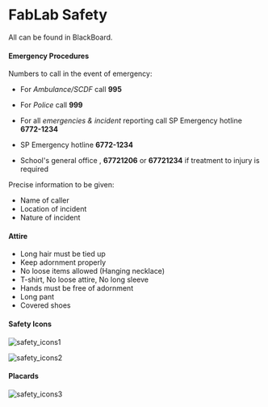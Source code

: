 # FabLab Safety

All can be found in BlackBoard.

#### Emergency Procedures

Numbers to call in the event of emergency:

- For *Ambulance/SCDF* call **995**

- For *Police* call **999**

- For all *emergencies & incident* reporting call SP Emergency hotline **6772-1234**

- SP Emergency hotline **6772-1234**

- School's general office , **67721206** or **67721234** if treatment to injury is required

  

Precise information to be given:

- Name of caller
- Location of incident
- Nature of incident



#### Attire

- Long hair must be tied up
- Keep adornment properly
- No loose items allowed (Hanging necklace)
- T-shirt, No loose attire, No long sleeve
- Hands must be free of adornment
- Long pant
- Covered shoes

#### Safety Icons

![safety_icons1](C:\Users\rando\Downloads\safety_icons1.jpg)

![safety_icons2](C:\Users\rando\Downloads\safety_icons2.jpg)



#### Placards

![safety_icons3](C:\Users\rando\Downloads\safety_icons3.jpg)

